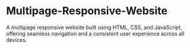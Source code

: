 # Multipage-Responsive-Website
A multipage responsive website built using HTML, CSS, and JavaScript, offering seamless navigation and a consistent user experience across all devices.

